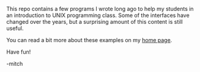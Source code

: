 This repo contains a few programs I wrote long ago to help my students
in an introduction to UNIX programming class.  Some of the interfaces have
changed over the years, but a surprising amount of this content is still
useful.

You can read a bit more about these examples on my [home page](https://www.mitchr.me/SS/exampleCode/AUPG.html).

Have fun!

-mitch
